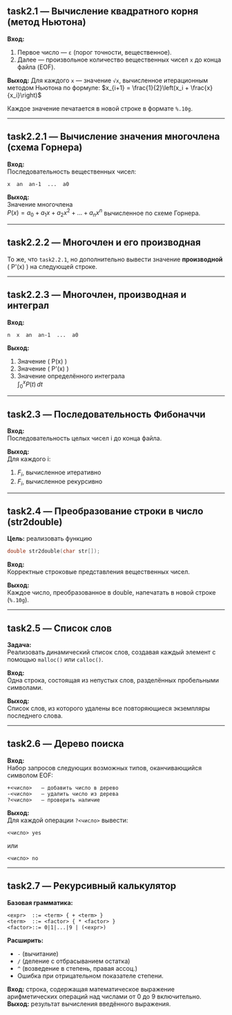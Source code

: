 ## task2.1 — Вычисление квадратного корня (метод Ньютона)

**Вход:**
1. Первое число — `ε` (порог точности, вещественное).
2. Далее — произвольное количество вещественных чисел `x` до конца файла (EOF).

**Выход:**
Для каждого `x` — значение `√x`, вычисленное итерационным методом Ньютона по формуле:
$x_{i+1} = \frac{1}{2}\left(x_i + \frac{x}{x_i}\right)$

Каждое значение печатается в новой строке в формате `%.10g`.

---

## task2.2.1 — Вычисление значения многочлена (схема Горнера)

**Вход:**  
Последовательность вещественных чисел:
```
x  an  an-1  ...  a0
```

**Выход:**  
Значение многочлена  
$P(x) = a_0 + a_1x + a_2x^2 + ... + a_nx^n$
вычисленное по схеме Горнера.

---

## task2.2.2 — Многочлен и его производная

То же, что `task2.2.1`, но дополнительно вывести значение **производной** \( P'(x) \) на следующей строке.

---

## task2.2.3 — Многочлен, производная и интеграл

**Вход:**  
```
n  x  an  an-1  ...  a0
```

**Выход:**
1. Значение \( P(x) \)
2. Значение \( P'(x) \)
3. Значение определённого интеграла  
   $\int_0^x P(t) \, dt$

---

## task2.3 — Последовательность Фибоначчи

**Вход:**  
Последовательность целых чисел i до конца файла.

**Выход:**  
Для каждого i:
1. $F_i$, вычисленное итеративно  
2. $F_i$, вычисленное рекурсивно

---

## task2.4 — Преобразование строки в число (str2double)

**Цель:** реализовать функцию  
```c
double str2double(char str[]);
```

**Вход:**  
Корректные строковые представления вещественных чисел.

**Выход:**  
Каждое число, преобразованное в double, напечатать в новой строке (`%.10g`).

---

## task2.5 — Список слов

**Задача:**  
Реализовать динамический список слов, создавая каждый элемент с помощью `malloc()` или `calloc()`.

**Вход:**  
Одна строка, состоящая из непустых слов, разделённых пробельными символами.

**Выход:**  
Список слов, из которого удалены все повторяющиеся экземпляры последнего слова.  

---

## task2.6 — Дерево поиска

**Вход:**  
Набор запросов следующих возможных типов, оканчивающийся символом EOF:
```
+<число>   — добавить число в дерево
-<число>   — удалить число из дерева
?<число>   — проверить наличие
```

**Выход:**  
Для каждой операции `?<число>` вывести:
```
<число> yes
```
или
```
<число> no
```

---

## task2.7 — Рекурсивный калькулятор

**Базовая грамматика:**
```
<expr>  ::= <term> { + <term> }
<term>  ::= <factor> { * <factor> }
<factor>::= 0|1|...|9 | (<expr>)
```

**Расширить:**
- `-` (вычитание)
- `/` (деление с отбрасыванием остатка)
- `^` (возведение в степень, правая ассоц.)
- Ошибка при отрицательном показателе степени.

**Вход:** строка, содержащая математическое выражение арифметических операций над числами от 0 до 9 включительно.  
**Выход:** результат вычисления введённого выражения.
